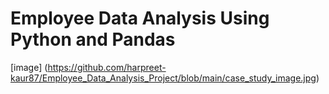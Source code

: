 # Employee Data Analysis Using Python and Pandas

[image] (https://github.com/harpreet-kaur87/Employee_Data_Analysis_Project/blob/main/case_study_image.jpg)

